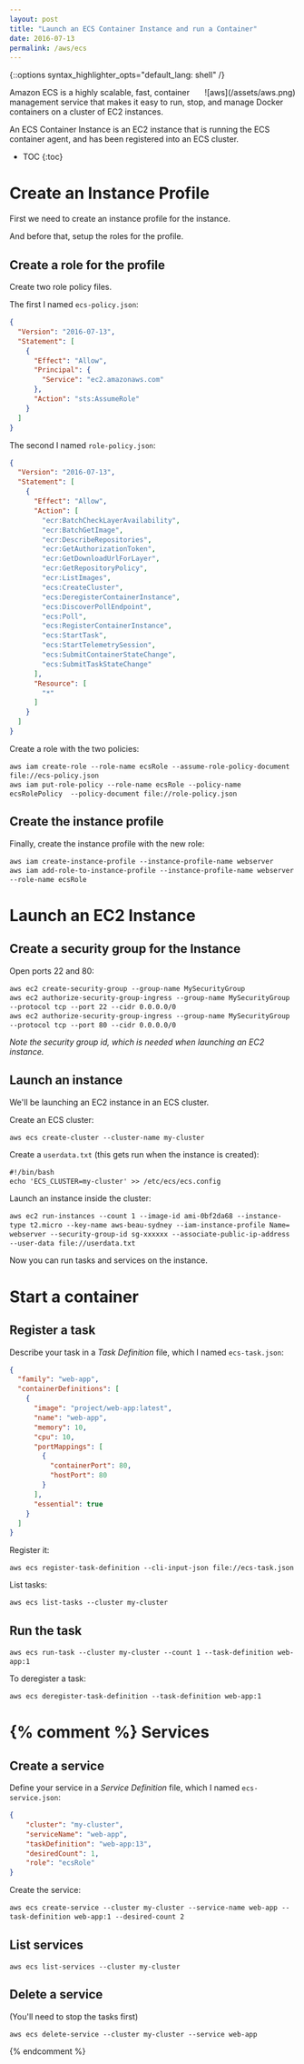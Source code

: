 ```yaml
---
layout: post
title: "Launch an ECS Container Instance and run a Container"
date: 2016-07-13
permalink: /aws/ecs
---
```

{::options syntax_highlighter_opts="default_lang: shell" /}

<div style="float: right" markdown="1">
![aws](/assets/aws.png)
</div>

Amazon ECS is a highly scalable, fast, container management service that makes
it easy to run, stop, and manage Docker containers on a cluster of EC2
instances.

An ECS Container Instance is an EC2 instance that is running the ECS container
agent, and has been registered into an ECS cluster.

* TOC
{:toc}

Create an Instance Profile
==========================

First we need to create an instance profile for the instance.

And before that, setup the roles for the profile.

Create a role for the profile
-----------------------------

Create two role policy files.

The first I named `ecs-policy.json`:

```json
{
  "Version": "2016-07-13",
  "Statement": [
    {
      "Effect": "Allow",
      "Principal": {
        "Service": "ec2.amazonaws.com"
      },
      "Action": "sts:AssumeRole"
    }
  ]
}
```

The second I named `role-policy.json`:

```json
{
  "Version": "2016-07-13",
  "Statement": [
    {
      "Effect": "Allow",
      "Action": [
        "ecr:BatchCheckLayerAvailability",
        "ecr:BatchGetImage",
        "ecr:DescribeRepositories",
        "ecr:GetAuthorizationToken",
        "ecr:GetDownloadUrlForLayer",
        "ecr:GetRepositoryPolicy",
        "ecr:ListImages",
        "ecs:CreateCluster",
        "ecs:DeregisterContainerInstance",
        "ecs:DiscoverPollEndpoint",
        "ecs:Poll",
        "ecs:RegisterContainerInstance",
        "ecs:StartTask",
        "ecs:StartTelemetrySession",
        "ecs:SubmitContainerStateChange",
        "ecs:SubmitTaskStateChange"
      ],
      "Resource": [
        "*"
      ]
    }
  ]
}
```

Create a role with the two policies:

    aws iam create-role --role-name ecsRole --assume-role-policy-document file://ecs-policy.json
    aws iam put-role-policy --role-name ecsRole --policy-name ecsRolePolicy  --policy-document file://role-policy.json

Create the instance profile
---------------------------

Finally, create the instance profile with the new role:

    aws iam create-instance-profile --instance-profile-name webserver
    aws iam add-role-to-instance-profile --instance-profile-name webserver --role-name ecsRole

Launch an EC2 Instance
======================

Create a security group for the Instance
----------------------------------------

Open ports 22 and 80:

    aws ec2 create-security-group --group-name MySecurityGroup
    aws ec2 authorize-security-group-ingress --group-name MySecurityGroup --protocol tcp --port 22 --cidr 0.0.0.0/0
    aws ec2 authorize-security-group-ingress --group-name MySecurityGroup --protocol tcp --port 80 --cidr 0.0.0.0/0

*Note the security group id, which is needed when launching an EC2 instance.*

Launch an instance
------------------

We'll be launching an EC2 instance in an ECS cluster.

Create an ECS cluster:

    aws ecs create-cluster --cluster-name my-cluster

Create a `userdata.txt` (this gets run when the instance is created):

    #!/bin/bash
    echo 'ECS_CLUSTER=my-cluster' >> /etc/ecs/ecs.config

Launch an instance inside the cluster:

    aws ec2 run-instances --count 1 --image-id ami-0bf2da68 --instance-type t2.micro --key-name aws-beau-sydney --iam-instance-profile Name= webserver --security-group-id sg-xxxxxx --associate-public-ip-address --user-data file://userdata.txt

Now you can run tasks and services on the instance.

Start a container
=================

Register a task
---------------

Describe your task in a *Task Definition* file, which I named `ecs-task.json`:

```json
{
  "family": "web-app",
  "containerDefinitions": [
    {
      "image": "project/web-app:latest",
      "name": "web-app",
      "memory": 10,
      "cpu": 10,
      "portMappings": [
        {
          "containerPort": 80,
          "hostPort": 80
        }
      ],
      "essential": true
    }
  ]
}
```

Register it:

    aws ecs register-task-definition --cli-input-json file://ecs-task.json

List tasks:

    aws ecs list-tasks --cluster my-cluster

Run the task
------------

    aws ecs run-task --cluster my-cluster --count 1 --task-definition web-app:1

To deregister a task:

    aws ecs deregister-task-definition --task-definition web-app:1

{% comment %}
Services
========

Create a service
----------------

Define your service in a *Service Definition* file, which I named `ecs-service.json`:

```json
{
    "cluster": "my-cluster",
    "serviceName": "web-app",
    "taskDefinition": "web-app:13",
    "desiredCount": 1,
    "role": "ecsRole"
}
```

Create the service:

    aws ecs create-service --cluster my-cluster --service-name web-app --task-definition web-app:1 --desired-count 2

List services
-------------

    aws ecs list-services --cluster my-cluster

Delete a service
----------------

(You'll need to stop the tasks first)

    aws ecs delete-service --cluster my-cluster --service web-app
{% endcomment %}
